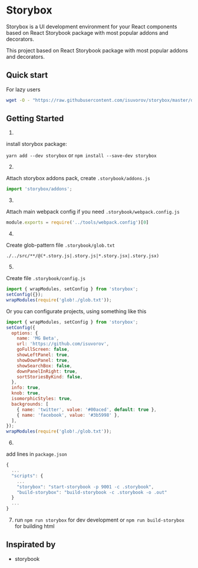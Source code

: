 # Storybox
Storybox is a UI development environment for your React components based on React Storybook package with most popular addons and decorators.

This project based on React Storybook package with most popular addons and decorators.

## Quick start
For lazy users

```sh
wget -O - "https://raw.githubusercontent.com/isuvorov/storybox/master/docs/quick-start.sh" | sh
```

## Getting Started

1.
install storybox package:

`yarn add --dev storybox` or
`npm install --save-dev storybox`

2.
Attach storybox addons pack, create `.storybook/addons.js`
```js
import 'storybox/addons';
```

3.
Attach main webpack config if you need `.storybook/webpack.config.js`
```js
module.exports = require('../tools/webpack.config')[0]
```

4.
Create glob-pattern file `.storybook/glob.txt`
```glob
./../src/**/@(*.story.js|.story.js|*.story.jsx|.story.jsx)
```

5.
Create file `.storybook/config.js`
```js
import { wrapModules, setConfig } from 'storybox';
setConfig({});
wrapModules(require('glob!./glob.txt'));
```

Or you can configurate projects, using something like this
```js
import { wrapModules, setConfig } from 'storybox';
setConfig({
  options: {
    name: 'MG Beta',
    url: 'https://github.com/isuvorov',
    goFullScreen: false,
    showLeftPanel: true,
    showDownPanel: true,
    showSearchBox: false,
    downPanelInRight: true,
    sortStoriesByKind: false,
  },
  info: true,
  knob: true,
  isomorphicStyles: true,
  backgrounds: [
    { name: 'twitter', value: '#00aced', default: true },
    { name: 'facebook', value: '#3b5998' },
  ],
});
wrapModules(require('glob!./glob.txt'));
```

6.
add lines in `package.json`
```js
{
  ...
  "scripts": {
    ...
    "storybox": "start-storybook -p 9001 -c .storybook",
    "build-storybox": "build-storybook -c .storybook -o .out"
  }
  ...
}
```

7. run `npm run storybox` for dev development or `npm run build-storybox` for building html


## Inspirated by

* storybook
